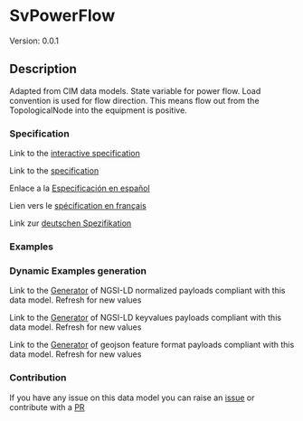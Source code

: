 # SvPowerFlow
Version: 0.0.1

## Description 

Adapted from CIM data models. State variable for power flow. Load convention is used for flow direction. This means flow out from the TopologicalNode into the equipment is positive.
### Specification

Link to the [interactive specification](https://swagger.lab.fiware.org/?url=https://raw.githubusercontent.com/smart-data-models/dataModel.EnergyCIM/master/SvPowerFlow/swagger.yaml)

Link to the [specification](https://github.com/smart-data-models/dataModel.EnergyCIM/blob/master/SvPowerFlow/doc/spec.md)

Enlace a la [Especificación en español](https://github.com/smart-data-models/dataModel.EnergyCIM/blob/master/SvPowerFlow/doc/spec_ES.md)

Lien vers le [spécification en français](https://github.com/smart-data-models/dataModel.EnergyCIM/blob/master/SvPowerFlow/doc/spec_FR.md)

Link zur [deutschen Spezifikation](https://github.com/smart-data-models/dataModel.EnergyCIM/blob/master/SvPowerFlow/doc/spec_DE.md)
### Examples
### Dynamic Examples generation

Link to the [Generator](https://smartdatamodels.org/extra/ngsi-ld_generator.php?schemaUrl=https://raw.githubusercontent.com/smart-data-models/dataModel.EnergyCIM/master/SvPowerFlow/schema.json&email=info@smartdatamodels.org) of NGSI-LD normalized payloads compliant with this data model. Refresh for new values

Link to the [Generator](https://smartdatamodels.org/extra/ngsi-ld_generator_keyvalues.php?schemaUrl=https://raw.githubusercontent.com/smart-data-models/dataModel.EnergyCIM/master/SvPowerFlow/schema.json&email=info@smartdatamodels.org) of NGSI-LD keyvalues payloads compliant with this data model. Refresh for new values

Link to the [Generator](https://smartdatamodels.org/extra/geojson_features_generator_v1.0.php?schemaUrl=https://raw.githubusercontent.com/smart-data-models/dataModel.EnergyCIM/master/SvPowerFlow/schema.json&email=info@smartdatamodels.org) of geojson feature format payloads compliant with this data model. Refresh for new values
### Contribution

 If you have any issue on this data model you can raise an [issue](https://github.com/smart-data-models/dataModel.EnergyCIM/issues)  or contribute with a [PR](https://github.com/smart-data-models/dataModel.EnergyCIM/pulls)
